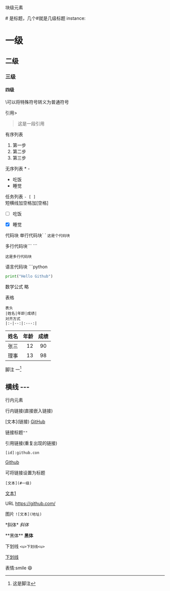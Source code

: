 块级元素

\# 是标题，几个\#就是几级标题
instance:
# 一级
## 二级
### 三级
#### 四级
\\可以将特殊符号转义为普通符号

引用\> 
> 这是一段引用

有序列表
1. 第一步
2. 第二步
3. 第三步

无序列表
\* 
\-
* 吃饭
* 睡觉

任务列表
`- [ ]`\
短横线加空格加[空格]
- [ ] 吃饭
- [x] 睡觉


代码块
单行代码块\` \`
`这是个代码块`

多行代码块\`\`\`
\`\`\`
```
这是多行代码块
```
语言代码块
\`\`\`python
```python
print("Hello Github")
```

数学公式
略

表格
```
表头
|姓名|年龄|成绩|
对齐方式
|:-|--:|:---:|
```
|姓名|年龄|成绩|
|:-|--:|:---:|
|张三|12|90|
|理事|13|98|



脚注
一[^脚注]
[^脚注]:这是脚注

横线
\-\-\-
---

行内元素

行内链接(直接嵌入链接)

[文本]\(链接\)
[GitHub](http:github.com)

链接标题`""`

引用链接(重复出现的链接)

```[文本][id]
[id]:github.con
```
[Github][id]

[id]: github.com
可将链接设置为标题
```
[文本](#一级)
```
[文本1](#一级)

URL
https://github.com/

图片
`![文本](地址)`

\*斜体\* *斜体*

\*\*黑体\*\* **黑体**

下划线 `<u>下划线<u>`

<u>下划线</u>

表情\:smile
😄


